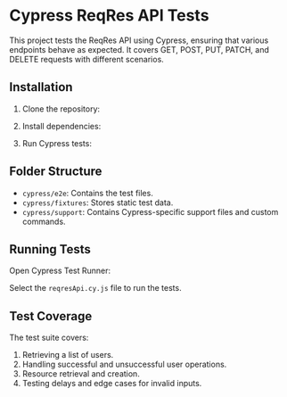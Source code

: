# Cypress ReqRes API Tests

This project tests the ReqRes API using Cypress, ensuring that various endpoints behave as expected. It covers GET, POST, PUT, PATCH, and DELETE requests with different scenarios.

## Installation

1. Clone the repository:

2. Install dependencies:

3. Run Cypress tests:

## Folder Structure

- `cypress/e2e`: Contains the test files.
- `cypress/fixtures`: Stores static test data.
- `cypress/support`: Contains Cypress-specific support files and custom commands.

## Running Tests

Open Cypress Test Runner:

Select the `reqresApi.cy.js` file to run the tests.

## Test Coverage

The test suite covers:
1. Retrieving a list of users.
2. Handling successful and unsuccessful user operations.
3. Resource retrieval and creation.
4. Testing delays and edge cases for invalid inputs.
